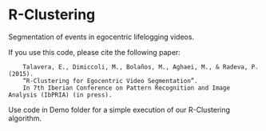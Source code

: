 # R-Clustering
Segmentation of events in egocentric lifelogging videos.

If you use this code, please cite the following paper:

        Talavera, E., Dimiccoli, M., Bolaños, M., Aghaei, M., & Radeva, P. (2015). 
        “R-Clustering for Egocentric Video Segmentation”. 
        In 7th Iberian Conference on Pattern Recognition and Image Analysis (IbPRIA) (in press).

Use code in Demo folder for a simple execution of our R-Clustering algorithm.
